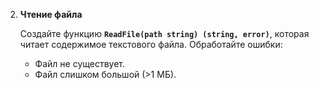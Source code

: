 2. **Чтение файла**
    
    Создайте функцию **`ReadFile(path string) (string, error)`**, которая читает содержимое текстового файла. Обработайте ошибки:
    
    - Файл не существует.
    - Файл слишком большой (>1 МБ).